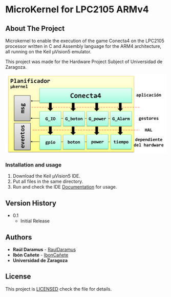 # MicroKernel for LPC2105 ARMv4 
## About The Project
Microkernel to enable the execution of the game Conecta4 on the LPC2105 processor written in C and Assembly language for the ARM4 architecture, all running on the Keil µVision5 emulator.


This project was made for the Hardware Project Subject of Universidad de Zaragoza.


![Microkernel](./microkernel.png)


### Installation and usage

1. Download the Keil µVision5 IDE.
2. Put all files in the same directory.
3. Run and check the IDE [Documentation](https://developer.arm.com/documentation/101407/latest/) for usage.


## Version History 

* 0.1
    * Initial Release

## Authors 

* **Raúl Daramus** - [RaulDaramus](https://github.com/RaulDaramus)
* **Ibón Cañete** - [IbonCañete](https://github.com/ibonCañete)
* **Universidad de Zaragoza**

## License

This project is [LICENSED](LICENSE) check the file for details.


